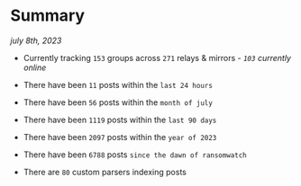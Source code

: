 
# Summary
_july 8th, 2023_

- Currently tracking `153` groups across `271` relays & mirrors - _`103` currently online_

- There have been `11` posts within the `last 24 hours`

- There have been `56` posts within the `month of july`

- There have been `1119` posts within the `last 90 days`

- There have been `2097` posts within the `year of 2023`

- There have been `6788` posts `since the dawn of ransomwatch`

- There are `80` custom parsers indexing posts
